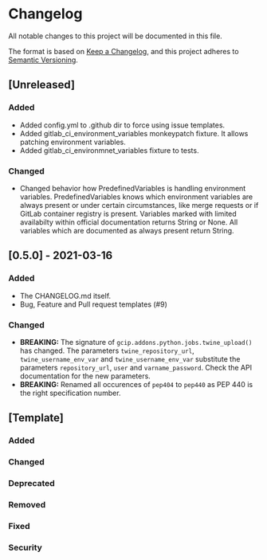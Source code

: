 # Changelog

All notable changes to this project will be documented in this file.

The format is based on [Keep a Changelog](https://keepachangelog.com/en/1.0.0/),
and this project adheres to [Semantic Versioning](https://semver.org/spec/v2.0.0.html).

## [Unreleased]

### Added

* Added config.yml to .github dir to force using issue templates.
* Added gitlab_ci_environment_variables monkeypatch fixture. It allows patching environment variables.
* Added gitlab_ci_environmnet_variables fixture to tests.
### Changed

* Changed behavior how PredefinedVariables is handling environment variables.
  PredefinedVariables knows which environment variables are always present or under certain circumstances,
  like merge requests or if GitLab container registry is present.
  Variables marked with limited availabilty within official documentation returns String or None.
  All variables which are documented as always present return String.

## [0.5.0] - 2021-03-16

### Added

* The CHANGELOG.md itself.
* Bug, Feature and Pull request templates (#9)

### Changed

* **BREAKING:** The signature of `gcip.addons.python.jobs.twine_upload()` has changed. The parameters `twine_repository_url`,
  `twine_username_env_var` and `twine_username_env_var` substitute the parameters `repository_url`, `user` and `varname_password`.
  Check the API documentation for the new parameters.
* **BREAKING:** Renamed all occurences of `pep404` to `pep440` as PEP 440 is the right specification number.

## [Template]

### Added

### Changed

### Deprecated

### Removed

### Fixed

### Security

